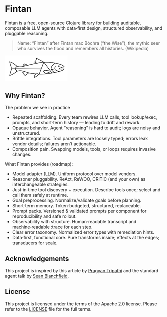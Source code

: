 Fintan
======

Fintan is a free, open-source Clojure library for building auditable, composable LLM agents with data‑first design, structured observability, and pluggable reasoning.

> Name: “Fintan” after Fintan mac Bóchra (“the Wise”), the mythic seer who survives the flood and remembers all histories. (Wikipedia)

[<img src="./assets/fintan_logo.svg" alt="Fintan" width="200">](https://github.com/rorycawley/fintan)

## Why Fintan?

The problem we see in practice
- Repeated scaffolding. Every team rewires LLM calls, tool lookup/exec, prompts, and short‑term history — leading to drift and rework.
- Opaque behavior. Agent “reasoning” is hard to audit; logs are noisy and unstructured.
- Brittle integrations. Tool parameters are loosely typed; errors leak vendor details; failures aren’t actionable.
- Composition pain. Swapping models, tools, or loops requires invasive changes.

What Fintan provides (roadmap):
- Model adapter (LLM). Uniform protocol over model vendors.
- Reasoner pluggability. ReAct, ReWOO, CRITIC (and your own) as interchangeable strategies.
- Just‑in‑time tool discovery + execution. Describe tools once; select and call them safely at runtime.
- Goal preprocessing. Normalize/validate goals before planning.
- Short‑term memory. Token‑budgeted, structured, replaceable.
- Prompt packs. Versioned & validated prompts per component for reproducibility and safe rollout.
- Observability with structure. Human‑readable transcript and machine‑readable :trace for each step.
- Clear error taxonomy. Normalized error types with remediation hints.
- Data‑first, functional core. Pure transforms inside; effects at the edges; transducers for scale.


## Acknowledgements

This project is inspired by this article by [Pragyan Tripathi](https://bytes.vadeai.com/escaping-framework-prison-why-we-ditched-agentic-frameworks-for-simple-apis/) and the standard agent talk by [Sean Blanchfield](https://github.com/jentic/standard-agent).

## License

This project is licensed under the terms of the Apache 2.0 license. Please refer to the [LICENSE](./LICENSE) file for the full terms.
